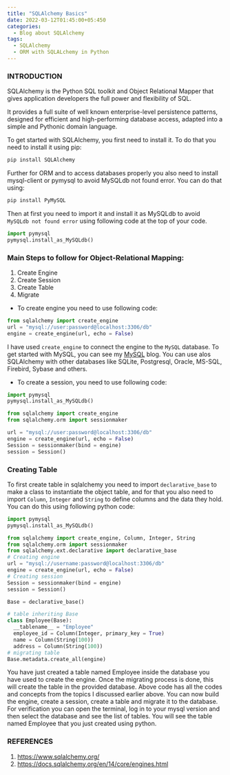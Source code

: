 ```yaml
---
title: "SQLAlchemy Basics"
date: 2022-03-12T01:45:00+05:450
categories:
  - Blog about SQLAlchemy
tags:
  - SQLAlchemy
  - ORM with SQLALchemy in Python
---
```

### INTRODUCTION
SQLAlchemy is the Python SQL toolkit and Object Relational Mapper that gives application developers the full power and flexibility of SQL.

It provides a full suite of well known enterprise-level persistence patterns, designed for efficient and high-performing database access, adapted into a simple and Pythonic domain language.

To get started with SQLAlchemy, you first need to install it. To do that you need to install it using pip:
```python
pip install SQLAlchemy
```
Further for ORM and to access databases properly you also need to install mysql-client or pymysql to avoid MySQLdb not found error. You can do that using:
```python
pip install PyMySQL
```
Then at first you need to import it and install it as MySQLdb to avoid <br/><code>MySQLdb not found error</code> using following code at the top of your code.
```python
import pymysql
pymysql.install_as_MySQLdb()
```
### Main Steps to follow for Object-Relational Mapping:
1. Create Engine
2. Create Session
3. Create Table
4. Migrate


* To create engine you need to use following code:
```python
from sqlalchemy import create_engine
url = "mysql://user:password@localhost:3306/db"
engine = create_engine(url, echo = False)
```

I have used <code>create_engine</code> to connect the engine to the <code>MySQL</code> database. To get started with MySQL, you can see my <a href='https://visaalpathak.github.io/blog%20about%20mysql/getting-started-with-MySQL/'> MySQL</a> blog. You can use alos SQLAlchemy with other databases like SQLite, Postgresql, Oracle, MS-SQL, Firebird, Sybase and others. 
* To create a session, you need to use following code:


```python
import pymysql
pymysql.install_as_MySQLdb()

from sqlalchemy import create_engine
from sqlalchemy.orm import sessionmaker

url = "mysql://user:password@localhost:3306/db"
engine = create_engine(url, echo = False)
Session = sessionmaker(bind = engine)
session = Session()
```

### Creating Table
To first create table in sqlalchemy you need to import <code>declarative_base</code> to make a class to instantiate the object table, and for that you also need to import <code>Column</code>, <code>Integer</code> and <code>String</code> to define columns and the data they hold. You can do this using following python code:


```python
import pymysql
pymysql.install_as_MySQLdb()

from sqlalchemy import create_engine, Column, Integer, String
from sqlalchemy.orm import sessionmaker
from sqlalchemy.ext.declarative import declarative_base
# Creating engine
url = "mysql://username:password@localhost:3306/db"
engine = create_engine(url, echo = False)
# Creating session
Session = sessionmaker(bind = engine)
session = Session()

Base = declarative_base()

# table inheriting Base
class Employee(Base):
  __tablename__ = "Employee"
  employee_id = Column(Integer, primary_key = True)
  name = Column(String(100))
  address = Column(String(100))
# migrating table
Base.metadata.create_all(engine)
```


You have just created a table named Employee inside the database you have used to create the engine. Once the migrating process is done, this will create the table in the provided database.
Above code has all the codes and concepts from the topics I discussed earlier above. You can now build the engine, create a session, create a table and migrate it to the database. For verification you can open the terminal, log in to your mysql version and then select the database and see the list of tables. You will see the table named Employee that you just created using python.



### REFERENCES
1. https://www.sqlalchemy.org/
2. https://docs.sqlalchemy.org/en/14/core/engines.html